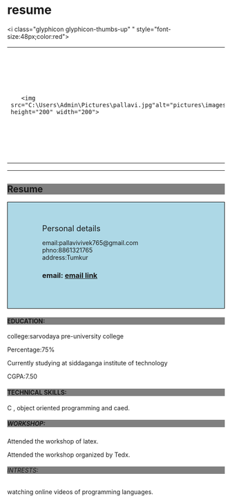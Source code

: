 # resume
<html>
<head>
<style>
body {
  background-image: url("C:/Users/Admin/Downloads/pic.jpg");
}
</style>
<title>My Personal Website</title>
</head>
<link rel="stylesheet" href="https://maxcdn.bootstrapcdn.com/bootstrap/3.3.7/css/bootstrap.min.css">
</head>
<body class="container">



<i class="glyphicon glyphicon-thumbs-up" " style="font-size:48px;color:red"></i>
<style>
img {
  border-radius: 50%;
}
</style>

<body>
<table cellspacing="20">
 <tr>
    <td>
	

       <img src="C:\Users\Admin\Pictures\pallavi.jpg"alt="pictures\images.jpg" height="200" width="200">


  </td>
  <td>
</div>


<h1 align="center">  PALLAVI  </h1>
<p><em>I am pallavi, studying 5th sem computer science engg </em>at Siddaganga institute of technology,Tumkur</p>
</td>
</tr>
</table>


<hr>
<style>
div{
	border:1px solid black;
	background-color:lightblue;
	padding-top:50px;
	padding-right:30px;
	padding-bottom:50px;
	padding-left:80px}

</style>

<h2 style="background-color:gray">Resume</h2>
<div><font size="4">Personal details</font>
<p>              email:pallavivivek765@gmail.com<br>phno:8861321765<br>address:Tumkur</p><i class="glyphicon glyphicon-envelope" " style="font-size:48px;color:red"></i>
<h3>             email: <a href="mailto:pallavivivek765@gmail.com">email link</a></h3></div>
<h4 style="background-color:gray">EDUCATION:</h4>

<p >college:sarvodaya pre-university college</p>
<p>Percentage:75%</p>
<p>Currently studying at siddaganga institute of technology</p>
<p>CGPA:7.50</p>


<h4 style="background-color:gray"> TECHNICAL SKILLS:</h4>
<p> C , object oriented programming and caed. </p>

<h5 style="background-color:gray">WORKSHOP:</h5>
<p>           Attended the workshop of latex. </p>
<p>           Attended the workshop organized by Tedx. </p>

<h6 style="background-color:gray">INTRESTS:</h6>
<p>           watching online videos of programming languages.</p>
<style>
html { 
  background: url("C:/Users/Admin/Downloads/pic.jpg");
}
  background-repeat:no-repeat center fixed; 
  background-size: cover;
}

body { 
  color: white; 
}
</style>


<meta name="viewport" content="width=device-width, initial-scale=1">
<link rel="stylesheet" href="https://maxcdn.bootstrapcdn.com/bootstrap/3.3.7/css/bootstrap.min.css">
</head>
<body class="container">



<i class="glyphicon glyphicon-cloud" style="font-size:24px;"></i>
<i class="glyphicon glyphicon-cloud" style="font-size:36px;"></i>
<i class="glyphicon glyphicon-cloud" style="font-size:48px;color:red;"></i>
<i class="glyphicon glyphicon-cloud" style="font-size:60px;color:red;"></i>




</body>
</html>
